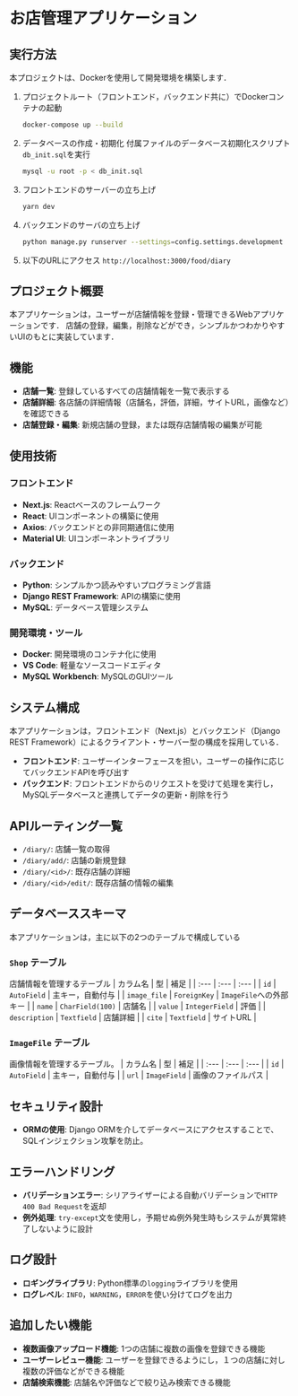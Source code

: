 # お店管理アプリケーション    

## 実行方法

本プロジェクトは、Dockerを使用して開発環境を構築します．

1.  プロジェクトルート（フロントエンド，バックエンド共に）でDockerコンテナの起動
    ```sh
    docker-compose up --build
    ```

2.  データベースの作成・初期化
    付属ファイルのデータベース初期化スクリプト`db_init.sql`を実行
    ```sh
    mysql -u root -p < db_init.sql
    ```

3.  フロントエンドのサーバーの立ち上げ
    ```sh
    yarn dev
    ```

4.  バックエンドのサーバの立ち上げ
    ```sh
    python manage.py runserver --settings=config.settings.development
    ```

4.  以下のURLにアクセス
    `http://localhost:3000/food/diary`


## プロジェクト概要

本アプリケーションは，ユーザーが店舗情報を登録・管理できるWebアプリケーションです．
店舗の登録，編集，削除などができ，シンプルかつわかりやすいUIのもとに実装しています．


## 機能

* **店舗一覧**: 登録しているすべての店舗情報を一覧で表示する
* **店舗詳細**: 各店舗の詳細情報（店舗名，評価，詳細，サイトURL，画像など）を確認できる
* **店舗登録・編集**: 新規店舗の登録，または既存店舗情報の編集が可能


## 使用技術

### フロントエンド
* **Next.js**: Reactベースのフレームワーク
* **React**: UIコンポーネントの構築に使用
* **Axios**: バックエンドとの非同期通信に使用
* **Material UI**: UIコンポーネントライブラリ

### バックエンド
* **Python**: シンプルかつ読みやすいプログラミング言語
* **Django REST Framework**: APIの構築に使用
* **MySQL**: データベース管理システム

### 開発環境・ツール
* **Docker**: 開発環境のコンテナ化に使用
* **VS Code**: 軽量なソースコードエディタ
* **MySQL Workbench**: MySQLのGUIツール


## システム構成

本アプリケーションは，フロントエンド（Next.js）とバックエンド（Django REST Framework）によるクライアント・サーバー型の構成を採用している．

* **フロントエンド**: ユーザーインターフェースを担い，ユーザーの操作に応じてバックエンドAPIを呼び出す
* **バックエンド**: フロントエンドからのリクエストを受けて処理を実行し，MySQLデータベースと連携してデータの更新・削除を行う


## APIルーティング一覧

* `/diary/`: 店舗一覧の取得
* `/diary/add/`: 店舗の新規登録
* `/diary/<id>/`: 既存店舗の詳細
* `/diary/<id>/edit/`: 既存店舗の情報の編集


## データベーススキーマ

本アプリケーションは，主に以下の2つのテーブルで構成している

### `Shop` テーブル

店舗情報を管理するテーブル
| カラム名 | 型 | 補足 |
| :--- | :--- | :--- |
| `id` | `AutoField` | 主キー，自動付与 |
| `image_file` | `ForeignKey` | `ImageFile`への外部キー |
| `name` | `CharField(100)` | 店舗名 |
| `value` | `IntegerField` | 評価 |
| `description` | `Textfield` | 店舗詳細 |
| `cite` | `Textfield` | サイトURL |

### `ImageFile` テーブル

画像情報を管理するテーブル。
| カラム名 | 型 | 補足 |
| :--- | :--- | :--- |
| `id` | `AutoField` | 主キー，自動付与 |
| `url` | `ImageField` | 画像のファイルパス |

## セキュリティ設計 

* **ORMの使用**: Django ORMを介してデータベースにアクセスすることで、SQLインジェクション攻撃を防止。


## エラーハンドリング

* **バリデーションエラー**: シリアライザーによる自動バリデーションで`HTTP 400 Bad Request`を返却
* **例外処理**: `try-except`文を使用し，予期せぬ例外発生時もシステムが異常終了しないように設計


## ログ設計

* **ロギングライブラリ**: Python標準の`logging`ライブラリを使用
* **ログレベル**: `INFO`，`WARNING`，`ERROR`を使い分けてログを出力


## 追加したい機能

* **複数画像アップロード機能**: 1つの店舗に複数の画像を登録できる機能
* **ユーザーレビュー機能**: ユーザーを登録できるようにし，１つの店舗に対し複数の評価などができる機能
* **店舗検索機能**: 店舗名や評価などで絞り込み検索できる機能
